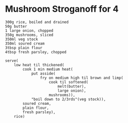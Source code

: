 Mushroom Stroganoff for 4
=========================

    300g rice, boiled and drained
    50g butter
    1 large onion, chopped
    350g mushrooms, sliced
    350ml veg stock
    350ml soured cream
    3tbsp plain flour
    4tbsp fresh parsley, chopped

    serve(
        low heat til thickened(
            cook 1 min medium heat(
                put asside(
                    fry on medium high til brown and limp(
                        cook til softened(
                            melt(butter),
                            large onion),
                        mushrooms)),
                "boil down to 2/3rds"(veg stock)),
            soured cream,
            plain flour,
            fresh parsley),
        rice)
